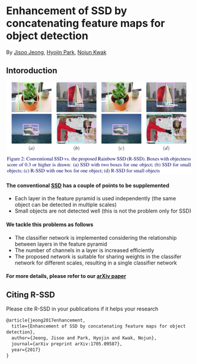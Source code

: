 # Enhancement of SSD by concatenating feature maps for object detection

By [Jisoo Jeong](http://mipal.snu.ac.kr/index.php/Jisoo_Jeong), [Hyojin Park](http://mipal.snu.ac.kr/index.php/Hyojin_Park), [Nojun Kwak](http://mipal.snu.ac.kr/index.php/Nojun_Kwak)

## Intoroduction

<p align="center">
<img src="image/compared.png" alt="SSD Images vs R-SSD Images" width="700px">
</p>

#### The conventional [SSD](https://github.com/weiliu89/caffe/tree/ssd) has a couple of points to be supplemented
   * Each layer in the feature pyramid is used independently (the same object can be detected in multiple scales)
   * Small objects are not detected well (this is not the problem only for SSD)


#### We tackle this problems as follows
   * The classifier network is implemented considering the relationship between layers in the feature pyramid
   * The number of channels in a layer is increased efficiently
   * The proposed network is suitable for sharing weights in the classifer network for different scales, resulting in a single classifier network


#### For more details, please refer to our [arXiv paper](https://arxiv.org/abs/1705.09587)


## Citing R-SSD

Please cite R-SSD in your publications if it helps your research

	@article{jeong2017enhancement,
	  title={Enhancement of SSD by concatenating feature maps for object detection},
	  author={Jeong, Jisoo and Park, Hyojin and Kwak, Nojun},
	  journal={arXiv preprint arXiv:1705.09587},
	  year={2017}
	}


